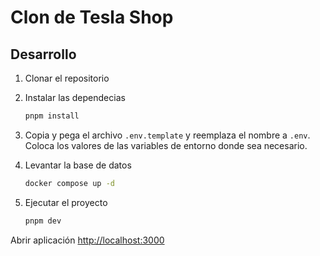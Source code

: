 # Clon de Tesla Shop

## Desarrollo

1. Clonar el repositorio
2. Instalar las dependecias

    ```bash
    pnpm install
    ```

3. Copia y pega el archivo `.env.template` y reemplaza el nombre a `.env`. Coloca los valores de las variables de entorno donde sea necesario.

4. Levantar la base de datos

    ```bash
    docker compose up -d
    ```

5. Ejecutar el proyecto

    ```bash
    pnpm dev
    ```

Abrir aplicación <http://localhost:3000>
